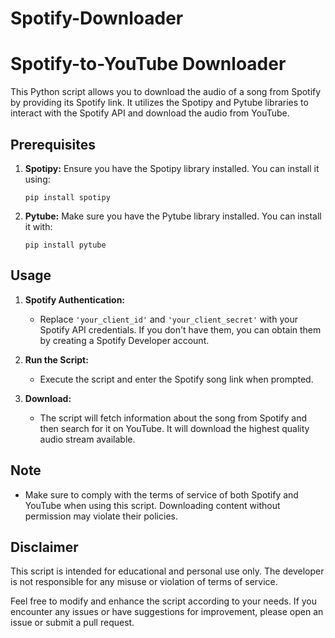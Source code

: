 # Spotify-Downloader


# Spotify-to-YouTube Downloader

This Python script allows you to download the audio of a song from Spotify by providing its Spotify link. It utilizes the Spotipy and Pytube libraries to interact with the Spotify API and download the audio from YouTube.

## Prerequisites
1. **Spotipy:** Ensure you have the Spotipy library installed. You can install it using:
    ```
    pip install spotipy
    ```

2. **Pytube:** Make sure you have the Pytube library installed. You can install it with:
    ```
    pip install pytube
    ```

## Usage
1. **Spotify Authentication:**
    - Replace `'your_client_id'` and `'your_client_secret'` with your Spotify API credentials. If you don't have them, you can obtain them by creating a Spotify Developer account.

2. **Run the Script:**
    - Execute the script and enter the Spotify song link when prompted.

3. **Download:**
    - The script will fetch information about the song from Spotify and then search for it on YouTube. It will download the highest quality audio stream available.

## Note
- Make sure to comply with the terms of service of both Spotify and YouTube when using this script. Downloading content without permission may violate their policies.

## Disclaimer
This script is intended for educational and personal use only. The developer is not responsible for any misuse or violation of terms of service.

Feel free to modify and enhance the script according to your needs. If you encounter any issues or have suggestions for improvement, please open an issue or submit a pull request.
